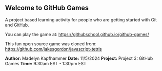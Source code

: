 ## Welcome to GitHub Games

A project based learning activity for people who are getting started with Git and GitHub.

You can play the game at: https://githubschool.github.io/github-games/

This fun open source game was cloned from: https://github.com/jakesgordon/javascript-tetris

**Author:** Madelyn Kapfhammer
**Date:** 11/5/2024
**Project:** Project 3: GitHub Games
**Time:** 9:30am EST - 1:30pm EST
